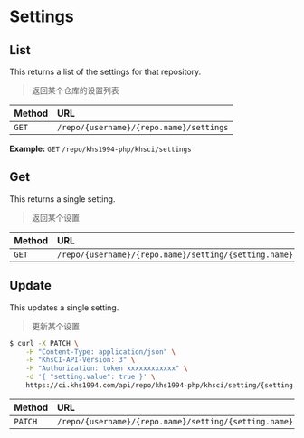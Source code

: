 # Settings

## List

This returns a list of the settings for that repository. 

> 返回某个仓库的设置列表

| Method | URL                                                |
| :----- | :------------------------------------------------- |
| `GET`  | `/repo/{username}/{repo.name}/settings` |

**Example:** `GET` `/repo/khs1994-php/khsci/settings`

## Get

This returns a single setting.

> 返回某个设置

| Method | URL                                                              |
| :----- | :-------------------------------------------------------------   |
| `GET`  | `/repo/{username}/{repo.name}/setting/{setting.name}` |

## Update

This updates a single setting.

> 更新某个设置

```bash
$ curl -X PATCH \
    -H "Content-Type: application/json" \
    -H "KhsCI-API-Version: 3" \
    -H "Authorization: token xxxxxxxxxxxx" \
    -d '{ "setting.value": true }' \
    https://ci.khs1994.com/api/repo/khs1994-php/khsci/setting/{setting.name}
```

| Method   | URL                                                              |
| :-----   | :-------------------------------------------------------------   |
| `PATCH`  | `/repo/{username}/{repo.name}/setting/{setting.name}` |
